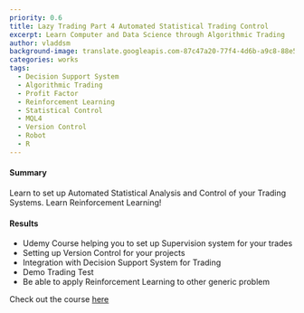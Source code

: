 ```yaml
---
priority: 0.6
title: Lazy Trading Part 4 Automated Statistical Trading Control
excerpt: Learn Computer and Data Science through Algorithmic Trading
author: vladdsm
background-image: translate.googleapis.com-87c47a20-77f4-4d6b-a9c8-88e51b2a3282-1498783613864.png
categories: works
tags:
  - Decision Support System
  - Algorithmic Trading
  - Profit Factor
  - Reinforcement Learning
  - Statistical Control
  - MQL4
  - Version Control
  - Robot
  - R
---
```


#### Summary

Learn to set up Automated Statistical Analysis and Control of your Trading Systems. Learn Reinforcement Learning!

#### Results

- Udemy Course helping you to set up Supervision system for your trades
- Setting up Version Control for your projects
- Integration with Decision Support System for Trading
- Demo Trading Test
- Be able to apply Reinforcement Learning to other generic problem

Check out the course [here](https://www.udemy.com/your-trading-control-reinforcement-learning/?couponCode=LAZYTRADE4-10) 
